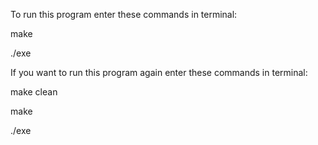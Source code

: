 To run this program enter these commands in terminal:

make

./exe

If you want to run this program again enter these commands in terminal:

make clean

make

./exe
